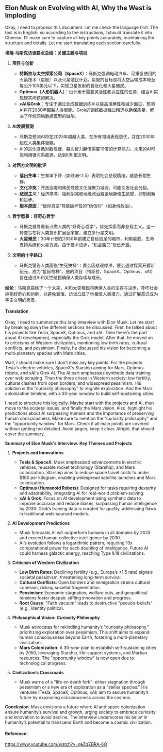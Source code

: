 ## Elon Musk on Evolving with AI, Why the West is Imploding

<think>
Okay, I need to process this document. Let me check the language first. The text is in English, so according to the instructions, I should translate it into Chinese. I'll make sure to capture all key points accurately, maintaining the structure and details. Let me start translating each section carefully.
</think>

**埃隆·马斯克访谈要点总结：关键主题与项目**  

1. **项目与创新**  
   - **特斯拉与太空探索公司（SpaceX）**：马斯克强调电动汽车、可重复使用的火箭技术（星舰）以及火星殖民计划。星舰的目标是将太空运输成本降至每公斤100美元以下，实现卫星发射的普及化和火星殖民。  
   - **Optimus（人形机器人）**：设计用于需要灵活性和适应性的任务，结合AI实现现实问题的解决。  
   - **xAI与Grok**：专注于通过合成数据训练AI以提高准确性和减少偏见，预测AI将在2030年超越人类智能。Grok的训练数据经过精选以确保质量，解决了传统网络数据模型的缺陷。  

2. **AI发展预测**  
   - 马斯克预测AI将在2025年超越人类，在所有领域表现更优，并在2030年超过人类集体智能。  
   - AI的进化遵循对数规律，每次智力翻倍需要10倍的计算能力。未来的AI可能利用银河系能源，达到II/III型文明。  

3. **对西方文明的批评**  
   - **低出生率**：生育率下降（如欧洲<1.5）表明社会悲观情绪，威胁长期生存。  
   - **文化冲突**：开放边境和移民导致文化凝聚力减弱，可能引发社会分裂。  
   - **悲观主义**：经济停滞、福利削减和地缘政治紧张局势催生绝望，抑制创新和进步。  
   - **根本原因**：“信仰真空”导致破坏性的“伪信仰”（如身份政治）。  

4. **哲学愿景：好奇心哲学**  
   - 马斯克倡导重新点燃人类的“好奇心哲学”，优先探索而非悲观主义。这一转变旨在将人类意识扩展至宇宙，建立多行星文明。  
   - **火星殖民**：30年计划在2050年前建立自给自足的城市，利用星舰、生命支持系统和火星资源。由于技术进步，“机会窗口”现已开启。  

5. **文明的十字路口**  
   - 马斯克警告人类面临“生死抉择”：要么因悲观停滞，要么通过探索开启新纪元，成为“星际物种”。他的项目（特斯拉、SpaceX、Optimus、xAI）旨在通过AI和太空殖民确保人类存续与成长。  

**结论**：马斯克描绘了一个未来，AI和太空殖民将确保人类的生存与进步，呼吁社会拥抱好奇心和创新，以避免衰落。访谈凸显了他相信人类潜力，通过扩展意识成为宇宙文明的愿景。</document>

#### Translation 

<think>
Okay, I need to summarize this long interview with Elon Musk. Let me start by breaking down the different sections he discussed. First, he talked about his projects like Tesla, SpaceX, Optimus, and xAI. Then there's the part about AI development, especially the Grok model. After that, he moved on to criticisms of Western civilization, mentioning low birth rates, cultural conflicts, and pessimism. Finally, he discussed his vision for becoming a multi-planetary species with Mars cities.

Wait, I should make sure I don't miss any key points. For the projects: Tesla's electric vehicles, SpaceX's Starship aiming for Mars, Optimus robots, and xAI's Grok AI. The AI part emphasizes synthetic data training over web scraping. Then the three crises in Western society: low fertility, cultural clashes from open borders, and widespread pessimism. His solution is the "curiosity philosophy" to reignite exploration. And the Mars colonization timeline, with a 30-year window to build self-sustaining cities.

I need to structure this logically. Maybe start with the projects and AI, then move to the societal issues, and finally the Mars vision. Also, highlight his predictions about AI surpassing humans and the importance of preserving human consciousness. Make sure to mention the "curiosity philosophy" and the "opportunity window" for Mars. Check if all main points are covered without getting too detailed. Avoid jargon, keep it clear. Alright, that should cover the summary.
</think>

**Summary of Elon Musk's Interview: Key Themes and Projects**

1. **Projects and Innovations**  
   - **Tesla & SpaceX**: Musk emphasized advancements in electric vehicles, reusable rocket technology (Starship), and Mars colonization. Starship aims to reduce space travel costs to under $100 per kilogram, enabling widespread satellite launches and Mars colonization.  
   - **Optimus (Humanoid Robots)**: Designed for tasks requiring dexterity and adaptability, integrating AI for real-world problem-solving.  
   - **xAI & Grok**: Focus on AI development using synthetic data to improve accuracy and reduce biases, surpassing human intelligence by 2030. Grok’s training data is curated for quality, addressing flaws in traditional web-sourced models.  

2. **AI Development Predictions**  
   - Musk forecasts AI will outperform humans in all domains by 2025 and exceed human collective intelligence by 2030.  
   - AI’s evolution follows a logarithmic pattern, requiring 10x computational power for each doubling of intelligence. Future AI could harness galactic energy, reaching Type II/III civilizations.  

3. **Criticism of Western Civilization**  
   - **Low Birth Rates**: Declining fertility (e.g., Europe’s <1.5 rate) signals societal pessimism, threatening long-term survival.  
   - **Cultural Conflicts**: Open borders and immigration strains cultural cohesion, risking societal fragmentation.  
   - **Pessimism**: Economic stagnation, welfare cuts, and geopolitical tensions foster despair, stifling innovation and progress.  
   - **Root Cause**: "Faith vacuum" leads to destructive "pseudo-beliefs" (e.g., identity politics).  

4. **Philosophical Vision: Curiosity Philosophy**  
   - Musk advocates for rekindling humanity’s "curiosity philosophy," prioritizing exploration over pessimism. This shift aims to expand human consciousness beyond Earth, fostering a multi-planetary civilization.  
   - **Mars Colonization**: A 30-year plan to establish self-sustaining cities by 2050, leveraging Starship, life-support systems, and Martian resources. The "opportunity window" is now open due to technological progress.  

5. **Civilization’s Crossroads**  
   - Musk warns of a "life-or-death fork": either stagnation through pessimism or a new era of exploration as a "stellar species." His ventures (Tesla, SpaceX, Optimus, xAI) aim to secure humanity’s future by expanding consciousness across the cosmos.  

**Conclusion**: Musk envisions a future where AI and space colonization ensure humanity’s survival and growth, urging society to embrace curiosity and innovation to avoid decline. The interview underscores his belief in humanity’s potential to transcend Earth and become a cosmic civilization.

#### Reference: 

https://www.youtube.com/watch?v=qeZqZBRA-6Q